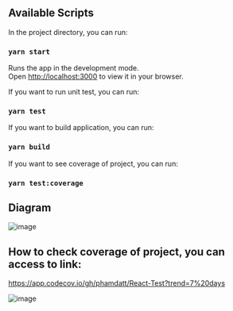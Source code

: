 ## Available Scripts

In the project directory, you can run:

### `yarn start`

Runs the app in the development mode.\
Open [http://localhost:3000](http://localhost:3000) to view it in your browser.

If you want to run unit test, you can run:
### `yarn test`

If you want to build application, you can run:
### `yarn build`

If you want to see coverage of project, you can run:
### `yarn test:coverage`

## Diagram
![image](https://github.com/phamdatt/React-Test/assets/80441311/dc29aab3-1294-4010-bfef-f95e1c3c29ea)

## How to check coverage of project, you can access to link:
https://app.codecov.io/gh/phamdatt/React-Test?trend=7%20days

![image](https://github.com/phamdatt/React-Test/assets/80441311/91351726-28d3-438a-b99d-e856649edcb4)



